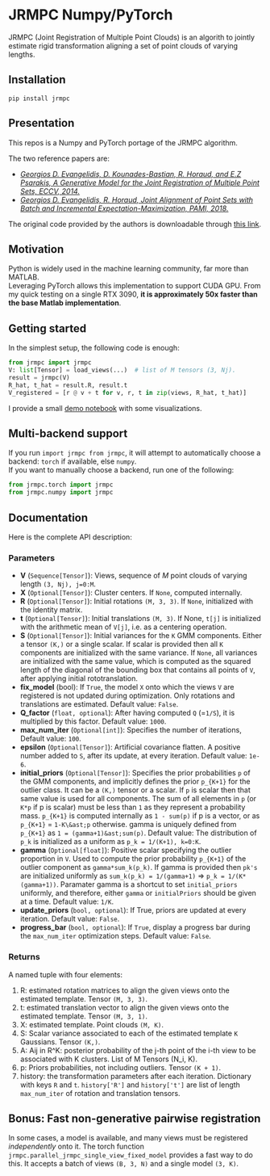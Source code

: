 # JRMPC Numpy/PyTorch

JRMPC (Joint Registration of Multiple Point Clouds) is an algorith to jointly estimate rigid transformation aligning a set of point clouds of varying lengths.

## Installation

`pip install jrmpc`

## Presentation

This repos is a Numpy and PyTorch portage of the JRMPC algorithm.

The two reference papers are:     
- [*Georgios D. Evangelidis, D. Kounades-Bastian, R. Horaud, and E.Z Psarakis,
A Generative Model for the Joint Registration of Multiple Point Sets, ECCV, 2014.*](https://hal.science/hal-01019661v3)
- [*Georgios D. Evangelidis, R. Horaud,
Joint Alignment of Point Sets with Batch and Incremental Expectation-Maximization, PAMI, 2018.*](https://inria.hal.science/hal-01413414/file/EvangelidisHoraud-final.pdf)

The original code provided by the authors is downloadable through [this link](https://team.inria.fr/perception/files/2015/05/JRMPC_v0.9.4.zip).


## Motivation

Python is widely used in the machine learning community, far more than MATLAB.  
Leveraging PyTorch allows this implementation to support CUDA GPU. From my quick testing on a single RTX 3090,
**it is approximately 50x faster than the base Matlab implementation**.


## Getting started

In the simplest setup, the following code is enough:
```python
from jrmpc import jrmpc
V: list[Tensor] = load_views(...)  # list of M tensors (3, Nj).
result = jrmpc(V)
R_hat, t_hat = result.R, result.t
V_registered = [r @ v + t for v, r, t in zip(views, R_hat, t_hat)]
```

I provide a small [demo notebook](demo.ipynb) with some visualizations. 


## Multi-backend support

If you run `import jrmpc from jrmpc`, it will attempt to automatically choose a backend: `torch` if available, else `numpy`.      
If you want to manually choose a backend, run one of the following:
```python
from jrmpc.torch import jrmpc
from jrmpc.numpy import jrmpc
```


## Documentation

Here is the complete API description:


### Parameters

- **V** (`Sequence[Tensor]`): Views, sequence of $M$ point clouds of varying length `(3, Nj), j=0:M`.
- **X** (`Optional[Tensor]`): Cluster centers. If `None`, computed internally.
- **R** (`Optional[Tensor]`):
    Initial rotations `(M, 3, 3)`. If `None`, initialized with the identity matrix.
- **t** (`Optional[Tensor]`):
    Initial translations `(M, 3)`. If None, `t[j]` is initialized with the arithmetic mean of `V[j]`,
    i.e. as a centering operation.
- **S** (`Optional[Tensor]`):
    Initial variances for the `K` GMM components. Either a tensor `(K,)` or a single scalar.
    If scalar is provided then all `K` components are initialized with the same variance.
    If `None`, all variances are initialized with the same value, which is computed as the squared length of
    the diagonal of the bounding box that contains all points of `V`, after applying initial rototranslation.
- **fix_model** (bool):
    If `True`, the model `X` onto which the views `V` are registered is not updated during optimization. Only
    rotations and translations are estimated. Default value: `False`.
- **Q_factor** (`float, optional`):
    After having computed `Q` (=`1/S`), it is multiplied by this factor. Default value: `1000`.
- **max_num_iter** (`Optional[int]`):
    Specifies the number of iterations, Default value: `100`.
- **epsilon** (`Optional[Tensor]`):
    Artificial covariance flatten. A positive number added to `S`, after its update, at every iteration.
    Default value: `1e-6`.
- **initial_priors** (`Optional[Tensor]`):
    Specifies the prior probabilities `p` of the GMM components, and implicitly defines the prior `p_{K+1}`
    for the outlier class. It can be a `(K,)` tensor or a scalar. If `p` is scalar then that same value is
    used for all components. The sum of all elements in `p` (or `K*p` if p is scalar) must be less than `1`
    as they represent a probability mass. `p_{K+1}` is computed internally as `1 - sum(p)` if p is a vector,
    or as `p_{K+1}` = `1-K\&ast;p` otherwise. gamma is uniquely defined from `p_{K+1}` as `1 = (gamma+1)&ast;sum(p)`.
    Default value: The distribution of `p_k` is initialized as a uniform as `p_k = 1/(K+1), k=0:K`.
- **gamma** (`Optional[float]`):
    Positive scalar specifying the outlier proportion in `V`. Used to compute the prior probability
    `p_{K+1}` of the outlier component as `gamma*sum_k(p_k)`. If gamma is provided then `pk's` are
    initialized uniformly as `sum_k(p_k) = 1/(gamma+1)` => `p_k = 1/(K*(gamma+1))`. Paramater gamma is a
    shortcut to set `initial_priors` uniformly, and therefore, either  `gamma` or `initialPriors`
    should be given at a time. Default value: `1/K`.
- **update_priors** (`bool, optional`):
    If True, priors are updated at every iteration.
    Default value: `False`.
- **progress_bar** (`bool, optional`):
    If `True`, display a progress bar during the `max_num_iter` optimization steps.
    Default value: `False`.

### Returns

A named tuple with four elements:
1. R: estimated rotation matrices to align the given views onto the estimated template. Tensor `(M, 3, 3)`.
2. t: estimated translation vector to align the given views onto the estimated template. Tensor `(M, 3, 1)`.
3. X: estimated template. Point clouds `(M, K)`.
4. S: Scalar variance associated to each of the estimated template `K` Gaussians. Tensor `(K,)`.
5. A: Aij in R^K: posterior probability of the j-th point of the i-th view to be associated with K clusters.
    List of M Tensors (N_i, K).
6. p: Priors probabilities, not including outliers. Tensor `(K + 1)`.
7. history: the transformation parameters after each iteration. Dictionary with keys `R` and `t`. 
`history['R']` and `history['t']` are list of length `max_num_iter` of rotation and translation tensors. 


## Bonus: Fast non-generative pairwise registration

In some cases, a model is available, and many views must be registered *independently* onto it. The torch function
`jrmpc.parallel_jrmpc_single_view_fixed_model` provides a fast way to do this.
It accepts a batch of views `(B, 3, N)` and a single model `(3, K)`.
